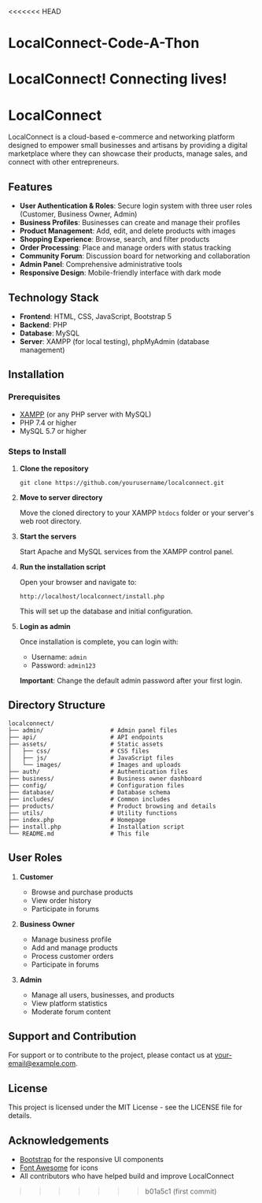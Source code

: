 <<<<<<< HEAD
# LocalConnect-Code-A-Thon
LocalConnect! Connecting lives!
=======
# LocalConnect

LocalConnect is a cloud-based e-commerce and networking platform designed to empower small businesses and artisans by providing a digital marketplace where they can showcase their products, manage sales, and connect with other entrepreneurs.

## Features

- **User Authentication & Roles**: Secure login system with three user roles (Customer, Business Owner, Admin)
- **Business Profiles**: Businesses can create and manage their profiles
- **Product Management**: Add, edit, and delete products with images
- **Shopping Experience**: Browse, search, and filter products
- **Order Processing**: Place and manage orders with status tracking
- **Community Forum**: Discussion board for networking and collaboration
- **Admin Panel**: Comprehensive administrative tools
- **Responsive Design**: Mobile-friendly interface with dark mode

## Technology Stack

- **Frontend**: HTML, CSS, JavaScript, Bootstrap 5
- **Backend**: PHP
- **Database**: MySQL
- **Server**: XAMPP (for local testing), phpMyAdmin (database management)

## Installation

### Prerequisites

- [XAMPP](https://www.apachefriends.org/download.html) (or any PHP server with MySQL)
- PHP 7.4 or higher
- MySQL 5.7 or higher

### Steps to Install

1. **Clone the repository**

   ```
   git clone https://github.com/yourusername/localconnect.git
   ```

2. **Move to server directory**

   Move the cloned directory to your XAMPP `htdocs` folder or your server's web root directory.

3. **Start the servers**

   Start Apache and MySQL services from the XAMPP control panel.

4. **Run the installation script**

   Open your browser and navigate to:
   ```
   http://localhost/localconnect/install.php
   ```
   This will set up the database and initial configuration.

5. **Login as admin**

   Once installation is complete, you can login with:
   - Username: `admin`
   - Password: `admin123`

   **Important**: Change the default admin password after your first login.

## Directory Structure

```
localconnect/
├── admin/                   # Admin panel files
├── api/                     # API endpoints
├── assets/                  # Static assets
│   ├── css/                 # CSS files
│   ├── js/                  # JavaScript files
│   └── images/              # Images and uploads
├── auth/                    # Authentication files
├── business/                # Business owner dashboard
├── config/                  # Configuration files
├── database/                # Database schema
├── includes/                # Common includes
├── products/                # Product browsing and details
├── utils/                   # Utility functions
├── index.php                # Homepage
├── install.php              # Installation script
└── README.md                # This file
```

## User Roles

1. **Customer**
   - Browse and purchase products
   - View order history
   - Participate in forums

2. **Business Owner**
   - Manage business profile
   - Add and manage products
   - Process customer orders
   - Participate in forums

3. **Admin**
   - Manage all users, businesses, and products
   - View platform statistics
   - Moderate forum content

## Support and Contribution

For support or to contribute to the project, please contact us at [your-email@example.com](mailto:your-email@example.com).

## License

This project is licensed under the MIT License - see the LICENSE file for details.

## Acknowledgements

- [Bootstrap](https://getbootstrap.com/) for the responsive UI components
- [Font Awesome](https://fontawesome.com/) for icons
- All contributors who have helped build and improve LocalConnect 
>>>>>>> b01a5c1 (first commit)
